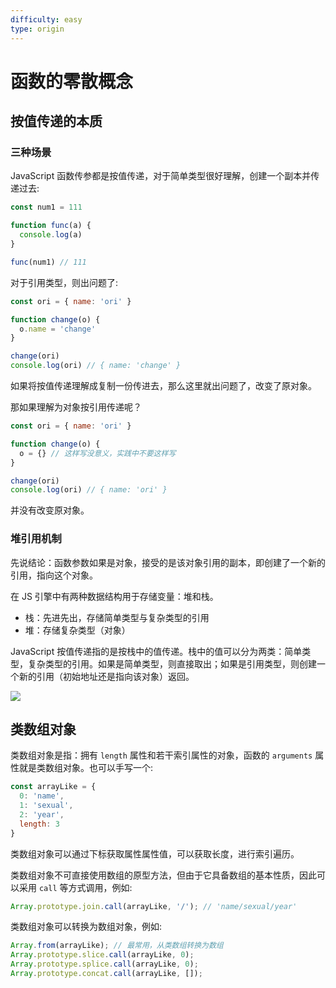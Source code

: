 ```yaml
---
difficulty: easy
type: origin
---
```


# 函数的零散概念

## 按值传递的本质

### 三种场景

JavaScript 函数传参都是按值传递，对于简单类型很好理解，创建一个副本并传递过去:

```js
const num1 = 111

function func(a) {
  console.log(a)
}

func(num1) // 111
```

对于引用类型，则出问题了:

```js
const ori = { name: 'ori' }

function change(o) {
  o.name = 'change'
}

change(ori)
console.log(ori) // { name: 'change' }
```

如果将按值传递理解成复制一份传进去，那么这里就出问题了，改变了原对象。

那如果理解为对象按引用传递呢？

```js
const ori = { name: 'ori' }

function change(o) {
  o = {} // 这样写没意义，实践中不要这样写
}

change(ori)
console.log(ori) // { name: 'ori' }
```

并没有改变原对象。

### 堆引用机制

先说结论：函数参数如果是对象，接受的是该对象引用的副本，即创建了一个新的引用，指向这个对象。

在 JS 引擎中有两种数据结构用于存储变量：堆和栈。
- 栈：先进先出，存储简单类型与复杂类型的引用
- 堆：存储复杂类型（对象）

JavaScript 按值传递指的是按栈中的值传递。栈中的值可以分为两类：简单类型，复杂类型的引用。如果是简单类型，则直接取出；如果是引用类型，则创建一个新的引用（初始地址还是指向该对象）返回。

<img src="https://pionpill-1316521854.cos.ap-shanghai.myqcloud.com/blog%2Fdiagrams%2Ffront%2FJavaScript%2FEcmaScript-Advance%2Fstack.svg">

## 类数组对象

类数组对象是指：拥有 `length` 属性和若干索引属性的对象，函数的 `arguments` 属性就是类数组对象。也可以手写一个:

```js
const arrayLike = {
  0: 'name',
  1: 'sexual',
  2: 'year',
  length: 3
}
```

类数组对象可以通过下标获取属性属性值，可以获取长度，进行索引遍历。

类数组对象不可直接使用数组的原型方法，但由于它具备数组的基本性质，因此可以采用 `call` 等方式调用，例如:

```js
Array.prototype.join.call(arrayLike, '/'); // 'name/sexual/year'
```

类数组对象可以转换为数组对象，例如:

```js
Array.from(arrayLike); // 最常用，从类数组转换为数组
Array.prototype.slice.call(arrayLike, 0);
Array.prototype.splice.call(arrayLike, 0);
Array.prototype.concat.call(arrayLike, []);
```
